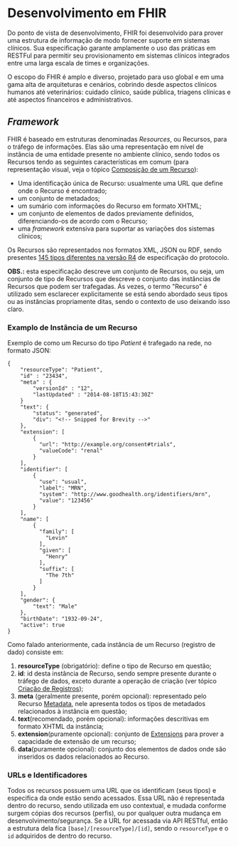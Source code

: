 # Desenvolvimento em FHIR

Do ponto de vista de desenvolvimento, FHIR foi desenvolvido para prover uma estrutura de informação de modo fornecer suporte em sistemas clínicos. Sua especificação garante amplamente o uso das práticas em RESTFul para permitir seu provisionamento em sistemas clínicos integrados entre uma larga escala de times e organizações.

O escopo do FHIR é amplo e diverso, projetado para uso global e em uma gama alta de arquiteturas e cenários, cobrindo desde aspectos clínicos humanos até veterinários: cuidado clínico, saúde pública, triagens clínicas e até aspectos financeiros e administrativos. 

## *Framework*

FHIR é baseado em estruturas denominadas *Resources*, ou Recursos, para o tráfego de informações. Elas são uma representação em nível de instância de uma entidade presente no ambiente clínico, sendo todos os Recursos tendo as seguintes características em comum (para representação visual, veja o tópico [Composição de um Recurso](./Introducao_FHIR#composicao-recurso)):
* Uma identificação única de Recurso: usualmente uma URL que define onde o Recurso é encontrado;
* um conjunto de metadados;
* um sumário com informações do Recurso em formato XHTML;
* um conjunto de elementos de dados previamente definidos, diferenciando-os de acordo com o Recurso;
* uma *framework* extensiva para suportar as variações dos sistemas clínicos;

Os Recursos são representados nos formatos XML, JSON ou RDF, sendo presentes [145 tipos diferentes na versão R4](http://hl7.org/fhir/R4/resourcelist.html) de especificação do protocolo.

**OBS.:** esta especificação descreve um conjunto de Recursos, ou seja, um conjunto de tipo de Recursos que descreve o conjunto das instâncias de Recursos que podem ser trafegadas. Ás vezes, o termo "Recurso" é utilizado sem esclarecer explicitamente se está sendo abordado seus tipos ou as instâncias propriamente ditas, sendo o contexto de uso deixando isso claro. 

### Examplo de Instância de um Recurso

Exemplo de como um Recurso do tipo *Patient* é trafegado na rede, no formato JSON:
```
{
	"resourceType": "Patient",
	"id" : "23434",
	"meta" : {
		"versionId" : "12",
		"lastUpdated" : "2014-08-18T15:43:30Z"
	}
	"text": {
		"status": "generated",
		"div": "<!-- Snipped for Brevity -->"
	},
	"extension": [
		{
		  "url": "http://example.org/consent#trials",
		  "valueCode": "renal"
		}
	],
	"identifier": [
		{
		  "use": "usual",
		  "label": "MRN",
		  "system": "http://www.goodhealth.org/identifiers/mrn",
		  "value": "123456"
		}
	],
	"name": [
		{
		  "family": [
			"Levin"
		  ],
		  "given": [
			"Henry"
		  ],
		  "suffix": [
			"The 7th"
		  ]
		}
	],
	"gender": {
		"text": "Male"
	},
	"birthDate": "1932-09-24",
	"active": true
}
```

Como falado anteriormente, cada instância de um Recurso (registro de dado) consiste em: 
1. **resourceType** (obrigatório): define o tipo de Recurso em questão;
2. **id**: id desta instância de Recurso, sendo sempre presente durante o tráfego de dados, exceto durante a operação de criação (ver tópico [Criação de Registros]());
3. **meta** (geralmente presente, porém opcional): representado pelo Recurso [Metadata](http://hl7.org/fhir/R4/resource.html#meta), nele apresenta todos os tipos de metadados relacionados à instância em questão;
4. **text**(recomendado, porém opcional): informações descritivas em formato XHTML da instância;
5. **extension**(puramente opcional): conjunto de [Extensions](http://hl7.org/fhir/R4/extensibility.html) para prover a capacidade de extensão de um recurso;
6. **data**(puramente opcional): conjunto dos elementos de dados onde são inseridos os dados relacionados ao Recurso.


### URLs e Identificadores
Todos os recursos possuem uma URL que os identificam (seus tipos) e especifica da onde estão sendo acessados. Essa URL não é representada dentro do recurso, sendo utilizada em uso contextual, e mudada conforme surgem cópias dos recursos (perfis), ou por qualquer outra mudança em desenvolvimento/segurança. Se a URL for acessada via API RESTful, então a estrutura dela fica `[base]/[resourceType]/[id]`, sendo o `resourceType` e o `id` adquiridos de dentro do recurso.

